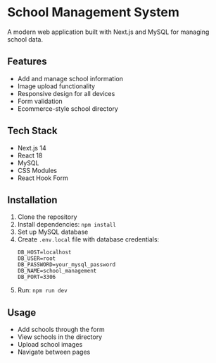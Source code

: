 # School Management System

A modern web application built with Next.js and MySQL for managing school data.

## Features

- Add and manage school information
- Image upload functionality
- Responsive design for all devices
- Form validation
- Ecommerce-style school directory

## Tech Stack

- Next.js 14
- React 18
- MySQL
- CSS Modules
- React Hook Form

## Installation

1. Clone the repository
2. Install dependencies: `npm install`
3. Set up MySQL database
4. Create `.env.local` file with database credentials:
   ```
   DB_HOST=localhost
   DB_USER=root
   DB_PASSWORD=your_mysql_password
   DB_NAME=school_management
   DB_PORT=3306
   ```
5. Run: `npm run dev`

## Usage

- Add schools through the form
- View schools in the directory
- Upload school images
- Navigate between pages

